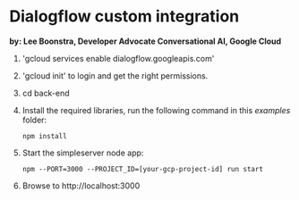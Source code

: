 # Dialogflow custom integration

**by: Lee Boonstra, Developer Advocate Conversational AI, Google Cloud**

1. 'gcloud services enable dialogflow.googleapis.com'

1. 'gcloud init' to login and get the right permissions.

1. cd back-end

2. Install the required libraries, run the following command in this *examples* folder:

    `npm install`

3. Start the simpleserver node app:

   `npm --PORT=3000 --PROJECT_ID=[your-gcp-project-id] run start`

4. Browse to http://localhost:3000